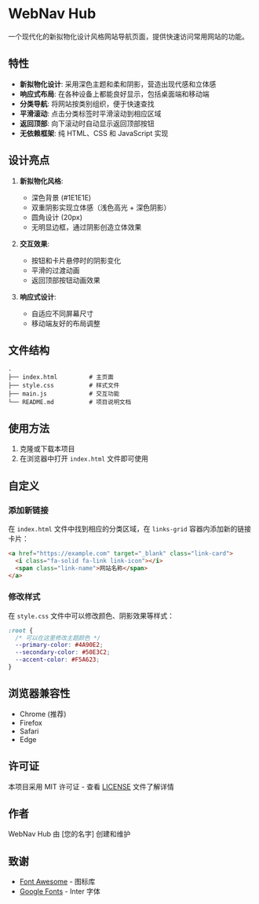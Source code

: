 # WebNav Hub

一个现代化的新拟物化设计风格网站导航页面，提供快速访问常用网站的功能。

## 特性

- **新拟物化设计**: 采用深色主题和柔和阴影，营造出现代感和立体感
- **响应式布局**: 在各种设备上都能良好显示，包括桌面端和移动端
- **分类导航**: 将网站按类别组织，便于快速查找
- **平滑滚动**: 点击分类标签时平滑滚动到相应区域
- **返回顶部**: 向下滚动时自动显示返回顶部按钮
- **无依赖框架**: 纯 HTML、CSS 和 JavaScript 实现

## 设计亮点

1. **新拟物化风格**:
   - 深色背景 (#1E1E1E)
   - 双重阴影实现立体感（浅色高光 + 深色阴影）
   - 圆角设计 (20px)
   - 无明显边框，通过阴影创造立体效果

2. **交互效果**:
   - 按钮和卡片悬停时的阴影变化
   - 平滑的过渡动画
   - 返回顶部按钮动画效果

3. **响应式设计**:
   - 自适应不同屏幕尺寸
   - 移动端友好的布局调整

## 文件结构

```
.
├── index.html         # 主页面
├── style.css          # 样式文件
├── main.js            # 交互功能
└── README.md          # 项目说明文档
```

## 使用方法

1. 克隆或下载本项目
2. 在浏览器中打开 `index.html` 文件即可使用

## 自定义

### 添加新链接

在 `index.html` 文件中找到相应的分类区域，在 `links-grid` 容器内添加新的链接卡片：

```html
<a href="https://example.com" target="_blank" class="link-card">
  <i class="fa-solid fa-link link-icon"></i>
  <span class="link-name">网站名称</span>
</a>
```

### 修改样式

在 `style.css` 文件中可以修改颜色、阴影效果等样式：

```css
:root {
  /* 可以在这里修改主题颜色 */
  --primary-color: #4A90E2;
  --secondary-color: #50E3C2;
  --accent-color: #F5A623;
}
```

## 浏览器兼容性

- Chrome (推荐)
- Firefox
- Safari
- Edge

## 许可证

本项目采用 MIT 许可证 - 查看 [LICENSE](LICENSE) 文件了解详情

## 作者

WebNav Hub 由 [您的名字] 创建和维护

## 致谢

- [Font Awesome](https://fontawesome.com/) - 图标库
- [Google Fonts](https://fonts.google.com/) - Inter 字体